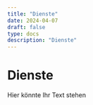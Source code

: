 ```yaml
---
title: "Dienste"
date: 2024-04-07
draft: false
type: docs
description: "Dienste"
---
```


# Dienste

Hier könnte Ihr Text stehen